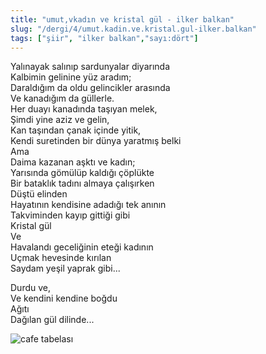 ```yaml
---
title: "umut,vkadın ve kristal gül - ilker balkan"
slug: "/dergi/4/umut.kadin.ve.kristal.gul-ilker.balkan"
tags: ["şiir", "ilker balkan","sayı:dört"]
---
```

Yalınayak salınıp sardunyalar diyarında  
Kalbimin gelinine yüz aradım;\
Daraldığım da oldu gelincikler arasında\
Ve kanadığım da güllerle.\
Her duayı kanadında taşıyan melek,\
Şimdi yine aziz ve gelin,\
Kan taşından çanak içinde yitik,\
Kendi suretinden bir dünya yaratmış belki\
Ama\
Daima kazanan aşktı ve kadın;\
Yarısında gömülüp kaldığı çöplükte\
Bir bataklık tadını almaya çalışırken\
Düştü elinden\
Hayatının kendisine adadığı tek anının\
Takviminden kayıp gittiği gibi\
Kristal gül\
Ve\
Havalandı geceliğinin eteği kadının\
Uçmak hevesinde kırılan\
Saydam yeşil yaprak gibi...

Durdu ve,\
Ve kendini kendine boğdu\
Ağıtı\
Dağılan gül dilinde...

![cafe tabelası](/img/4.22.jpg)